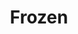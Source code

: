---
title: Frozen
crosslinks:
- Pixiv
- Elsanna
- Serendipity
- Tangled
- moana
- disney
- videos
- thecoldwar
- QueenElsa
- JordanPeterson
- elsanna
- ImaginaryDisney
---